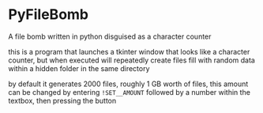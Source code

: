 # PyFileBomb

A file bomb written in python disguised as a character counter

this is a program that launches a tkinter window that looks like a character counter, but when executed will repeatedly create files fill with random data within a hidden folder in the same directory

by default it generates 2000 files, roughly 1 GB worth of files, this amount can be changed by entering `!SET__AMOUNT` followed by a number within the textbox, then pressing the button
